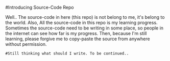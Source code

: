 #Introducing Source-Code Repo

Well.. The source-code in here (this repo) is not belong to me, it's belong to the world. 
  Also, All the source-code in this repo is my learning progress.
    Sometimes the source-code need to be writing in some place, so people in the internet can see how far is my progress.
      Then, because I'm still learning, please forgive me to copy-paste the source from anywhere without permission.
    
    #Still thinking what should I write. To be continued..
